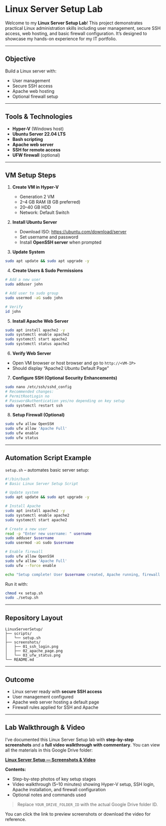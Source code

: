 # Linux Server Setup Lab

Welcome to my **Linux Server Setup Lab**! This project demonstrates practical Linux administration skills including user management, secure SSH access, web hosting, and basic firewall configuration. It’s designed to showcase my hands-on experience for my IT portfolio.

---

## Objective
Build a Linux server with:
- User management
- Secure SSH access
- Apache web hosting
- Optional firewall setup

---

## Tools & Technologies
- **Hyper-V** (Windows host)
- **Ubuntu Server 22.04 LTS**
- **Bash scripting**
- **Apache web server**
- **SSH for remote access**
- **UFW firewall** (optional)

---

## VM Setup Steps

1. **Create VM in Hyper-V**
   - Generation 2 VM
   - 2–4 GB RAM (8 GB preferred)
   - 20–40 GB HDD
   - Network: Default Switch

2. **Install Ubuntu Server**
   - Download ISO: https://ubuntu.com/download/server
   - Set username and password
   - Install **OpenSSH server** when prompted

3. **Update System**
```bash
sudo apt update && sudo apt upgrade -y
```

4. **Create Users & Sudo Permissions**
```bash
# Add a new user
sudo adduser john

# Add user to sudo group
sudo usermod -aG sudo john

# Verify
id john
```

5. **Install Apache Web Server**
```bash
sudo apt install apache2 -y
sudo systemctl enable apache2
sudo systemctl start apache2
sudo systemctl status apache2
```

6. **Verify Web Server**
- Open VM browser or host browser and go to `http://<VM-IP>`
- Should display “Apache2 Ubuntu Default Page”

7. **Configure SSH (Optional Security Enhancements)**
```bash
sudo nano /etc/ssh/sshd_config
# Recommended changes:
# PermitRootLogin no
# PasswordAuthentication yes/no depending on key setup
sudo systemctl restart ssh
```

8. **Setup Firewall (Optional)**
```bash
sudo ufw allow OpenSSH
sudo ufw allow 'Apache Full'
sudo ufw enable
sudo ufw status
```

---

## Automation Script Example

`setup.sh` – automates basic server setup:

```bash
#!/bin/bash
# Basic Linux Server Setup Script

# Update system
sudo apt update && sudo apt upgrade -y

# Install Apache
sudo apt install apache2 -y
sudo systemctl enable apache2
sudo systemctl start apache2

# Create a new user
read -p "Enter new username: " username
sudo adduser $username
sudo usermod -aG sudo $username

# Enable firewall
sudo ufw allow OpenSSH
sudo ufw allow 'Apache Full'
sudo ufw --force enable

echo "Setup complete! User $username created, Apache running, firewall enabled."
```

Run it with:
```bash
chmod +x setup.sh
sudo ./setup.sh
```

---

## Repository Layout

```
LinuxServerSetup/
├── scripts/
│   └── setup.sh
├── screenshots/
│   ├── 01_ssh_login.png
│   ├── 02_apache_page.png
│   └── 03_ufw_status.png
└── README.md
```

---

## Outcome
- Linux server ready with **secure SSH access**
- User management configured
- Apache web server hosting a default page
- Firewall rules applied for SSH and Apache

--- 

## Lab Walkthrough & Video

I’ve documented this Linux Server Setup lab with **step-by-step screenshots** and a **full video walkthrough with commentary**. You can view all the materials in this Google Drive folder:

[**Linux Server Setup — Screenshots & Video**](https://drive.google.com/drive/folders/13ADmQdgiRtwsOmF2HAHmPwXqTaYRo_8g?usp=drive_link)

**Contents:**
- Step-by-step photos of key setup stages  
- Video walkthrough (5–10 minutes) showing Hyper-V setup, SSH login, Apache installation, and firewall configuration  
- Optional notes and commands used  

> Replace `YOUR_DRIVE_FOLDER_ID` with the actual Google Drive folder ID.  

You can click the link to preview screenshots or download the video for reference.
